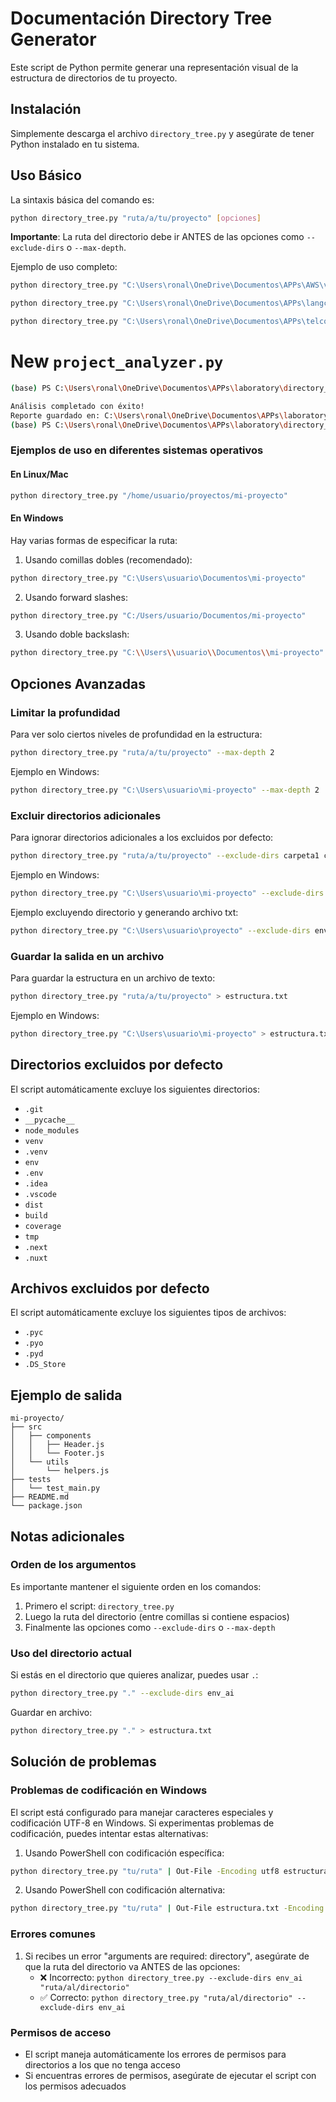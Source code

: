 # Documentación Directory Tree Generator

Este script de Python permite generar una representación visual de la estructura de directorios de tu proyecto.

## Instalación

Simplemente descarga el archivo `directory_tree.py` y asegúrate de tener Python instalado en tu sistema.

## Uso Básico

La sintaxis básica del comando es:

```bash
python directory_tree.py "ruta/a/tu/proyecto" [opciones]
```

**Importante**: La ruta del directorio debe ir ANTES de las opciones como `--exclude-dirs` o `--max-depth`.

Ejemplo de uso completo:
```bash
python directory_tree.py "C:\Users\ronal\OneDrive\Documentos\APPs\AWS\video-games-sales-assistant-with-amazon-bedrock-agents-main" --exclude-dirs docs > estructura.txt
```

```bash
python directory_tree.py "C:\Users\ronal\OneDrive\Documentos\APPs\langchain_sql" --exclude-dirs ref > estructura.txt
```

```bash
python directory_tree.py "C:\Users\ronal\OneDrive\Documentos\APPs\telco_analytics" --exclude-dirs ref logs > estructura.txt
```

# New `project_analyzer.py`
```bash
(base) PS C:\Users\ronal\OneDrive\Documentos\APPs\laboratory\directory_tree> python project_analyzer.py "C:\Users\ronal\OneDrive\Documentos\APPs\telco_analytics" --exclude-dirs ref logs

Análisis completado con éxito!
Reporte guardado en: C:\Users\ronal\OneDrive\Documentos\APPs\laboratory\directory_tree\project_analysis_20250106_105446.md
(base) PS C:\Users\ronal\OneDrive\Documentos\APPs\laboratory\directory_tree> 
```


### Ejemplos de uso en diferentes sistemas operativos

#### En Linux/Mac
```bash
python directory_tree.py "/home/usuario/proyectos/mi-proyecto"
```

#### En Windows

Hay varias formas de especificar la ruta:

1. Usando comillas dobles (recomendado):
```bash
python directory_tree.py "C:\Users\usuario\Documentos\mi-proyecto"
```

2. Usando forward slashes:
```bash
python directory_tree.py "C:/Users/usuario/Documentos/mi-proyecto"
```

3. Usando doble backslash:
```bash
python directory_tree.py "C:\\Users\\usuario\\Documentos\\mi-proyecto"
```

## Opciones Avanzadas

### Limitar la profundidad
Para ver solo ciertos niveles de profundidad en la estructura:

```bash
python directory_tree.py "ruta/a/tu/proyecto" --max-depth 2
```

Ejemplo en Windows:
```bash
python directory_tree.py "C:\Users\usuario\mi-proyecto" --max-depth 2
```

### Excluir directorios adicionales
Para ignorar directorios adicionales a los excluidos por defecto:

```bash
python directory_tree.py "ruta/a/tu/proyecto" --exclude-dirs carpeta1 carpeta2
```

Ejemplo en Windows:
```bash
python directory_tree.py "C:\Users\usuario\mi-proyecto" --exclude-dirs carpeta1 carpeta2
```

Ejemplo excluyendo directorio y generando archivo txt:
```bash
python directory_tree.py "C:\Users\usuario\proyecto" --exclude-dirs env_ai > estructura.txt
```

### Guardar la salida en un archivo
Para guardar la estructura en un archivo de texto:

```bash
python directory_tree.py "ruta/a/tu/proyecto" > estructura.txt
```

Ejemplo en Windows:
```bash
python directory_tree.py "C:\Users\usuario\mi-proyecto" > estructura.txt
```

## Directorios excluidos por defecto
El script automáticamente excluye los siguientes directorios:
- `.git`
- `__pycache__`
- `node_modules`
- `venv`
- `.venv`
- `env`
- `.env`
- `.idea`
- `.vscode`
- `dist`
- `build`
- `coverage`
- `tmp`
- `.next`
- `.nuxt`

## Archivos excluidos por defecto
El script automáticamente excluye los siguientes tipos de archivos:
- `.pyc`
- `.pyo`
- `.pyd`
- `.DS_Store`

## Ejemplo de salida

```
mi-proyecto/
├── src
│   ├── components
│   │   ├── Header.js
│   │   └── Footer.js
│   └── utils
│       └── helpers.js
├── tests
│   └── test_main.py
├── README.md
└── package.json
```

## Notas adicionales

### Orden de los argumentos
Es importante mantener el siguiente orden en los comandos:
1. Primero el script: `directory_tree.py`
2. Luego la ruta del directorio (entre comillas si contiene espacios)
3. Finalmente las opciones como `--exclude-dirs` o `--max-depth`

### Uso del directorio actual
Si estás en el directorio que quieres analizar, puedes usar `.`:
```bash
python directory_tree.py "." --exclude-dirs env_ai
```

Guardar en archivo:
```bash
python directory_tree.py "." > estructura.txt
```

## Solución de problemas

### Problemas de codificación en Windows
El script está configurado para manejar caracteres especiales y codificación UTF-8 en Windows. Si experimentas problemas de codificación, puedes intentar estas alternativas:

1. Usando PowerShell con codificación específica:
```bash
python directory_tree.py "tu/ruta" | Out-File -Encoding utf8 estructura.txt
```

2. Usando PowerShell con codificación alternativa:
```bash
python directory_tree.py "tu/ruta" | Out-File estructura.txt -Encoding UTF8
```

### Errores comunes
1. Si recibes un error "arguments are required: directory", asegúrate de que la ruta del directorio va ANTES de las opciones:
   - ❌ Incorrecto: `python directory_tree.py --exclude-dirs env_ai "ruta/al/directorio"`
   - ✅ Correcto: `python directory_tree.py "ruta/al/directorio" --exclude-dirs env_ai`

### Permisos de acceso
- El script maneja automáticamente los errores de permisos para directorios a los que no tenga acceso
- Si encuentras errores de permisos, asegúrate de ejecutar el script con los permisos adecuados